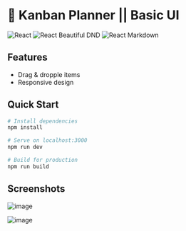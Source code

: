 # 🚀 Kanban Planner || Basic UI

![React](https://img.shields.io/badge/React-17.0.1-61dafb)
![React Beautiful DND](https://img.shields.io/badge/react_beautiful_dnd-^13.0.0-0baf7c)
![React Markdown](https://img.shields.io/badge/react_markdown-^5.0.3-333383)



## Features
- Drag & dropple items
- Responsive design


## Quick Start

``` bash
# Install dependencies
npm install

# Serve on localhost:3000
npm run dev

# Build for production
npm run build
```

## Screenshots
![image](https://user-images.githubusercontent.com/90147636/198890280-922775ef-428c-433f-9b3d-309ea6d29693.png)

![image](https://user-images.githubusercontent.com/90147636/198890287-746cac58-5f15-41f0-800c-13ef1ae05c7f.png)
